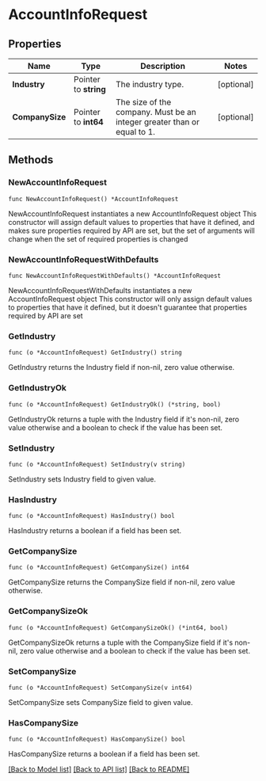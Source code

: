 # AccountInfoRequest

## Properties

Name | Type | Description | Notes
------------ | ------------- | ------------- | -------------
**Industry** | Pointer to **string** | The industry type. | [optional] 
**CompanySize** | Pointer to **int64** | The size of the company. Must be an integer greater than or equal to 1. | [optional] 

## Methods

### NewAccountInfoRequest

`func NewAccountInfoRequest() *AccountInfoRequest`

NewAccountInfoRequest instantiates a new AccountInfoRequest object
This constructor will assign default values to properties that have it defined,
and makes sure properties required by API are set, but the set of arguments
will change when the set of required properties is changed

### NewAccountInfoRequestWithDefaults

`func NewAccountInfoRequestWithDefaults() *AccountInfoRequest`

NewAccountInfoRequestWithDefaults instantiates a new AccountInfoRequest object
This constructor will only assign default values to properties that have it defined,
but it doesn't guarantee that properties required by API are set

### GetIndustry

`func (o *AccountInfoRequest) GetIndustry() string`

GetIndustry returns the Industry field if non-nil, zero value otherwise.

### GetIndustryOk

`func (o *AccountInfoRequest) GetIndustryOk() (*string, bool)`

GetIndustryOk returns a tuple with the Industry field if it's non-nil, zero value otherwise
and a boolean to check if the value has been set.

### SetIndustry

`func (o *AccountInfoRequest) SetIndustry(v string)`

SetIndustry sets Industry field to given value.

### HasIndustry

`func (o *AccountInfoRequest) HasIndustry() bool`

HasIndustry returns a boolean if a field has been set.

### GetCompanySize

`func (o *AccountInfoRequest) GetCompanySize() int64`

GetCompanySize returns the CompanySize field if non-nil, zero value otherwise.

### GetCompanySizeOk

`func (o *AccountInfoRequest) GetCompanySizeOk() (*int64, bool)`

GetCompanySizeOk returns a tuple with the CompanySize field if it's non-nil, zero value otherwise
and a boolean to check if the value has been set.

### SetCompanySize

`func (o *AccountInfoRequest) SetCompanySize(v int64)`

SetCompanySize sets CompanySize field to given value.

### HasCompanySize

`func (o *AccountInfoRequest) HasCompanySize() bool`

HasCompanySize returns a boolean if a field has been set.


[[Back to Model list]](../README.md#documentation-for-models) [[Back to API list]](../README.md#documentation-for-api-endpoints) [[Back to README]](../README.md)


